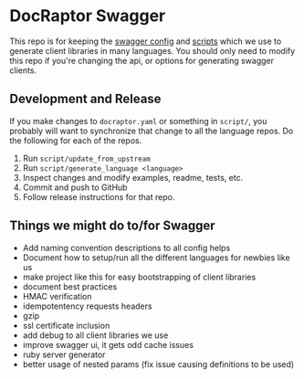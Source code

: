 # DocRaptor Swagger

This repo is for keeping the [swagger config](docraptor.yaml) and [scripts](script/) which we use to generate client libraries in many languages. You should only need to modify this repo if you're changing the api, or options for generating swagger clients.

## Development and Release

If you make changes to `docraptor.yaml` or something in `script/`, you probably will want to synchronize that change to all the language repos. Do the following for each of the repos.

1. Run `script/update_from_upstream`
2. Run `script/generate_language <language>`
3. Inspect changes and modify examples, readme, tests, etc.
4. Commit and push to GitHub
5. Follow release instructions for that repo.

## Things we might do to/for Swagger
* Add naming convention descriptions to all config helps
* Document how to setup/run all the different languages for newbies like us
* make project like this for easy bootstrapping of client libraries
* document best practices
* HMAC verification
* idempotentency requests headers
* gzip
* ssl certificate inclusion
* add debug to all client libraries we use
* improve swagger ui, it gets odd cache issues
* ruby server generator
* better usage of nested params (fix issue causing definitions to be used)
